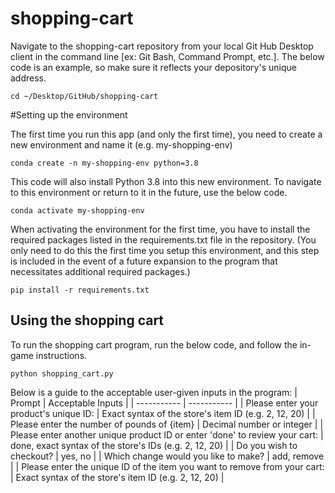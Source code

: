 # shopping-cart
Navigate to the shopping-cart repository from your local Git Hub Desktop client in the command line [ex: Git Bash, Command Prompt, etc.]. The below code is an example, so make sure it reflects your depository's unique address.

`cd ~/Desktop/GitHub/shopping-cart`


#Setting up the environment

The first time you run this app (and only the first time), you need to create a new environment and name it (e.g. my-shopping-env)

`conda create -n my-shopping-env python=3.8`


This code will also install Python 3.8 into this new environment. To navigate to this environment or return to it in the future, use the below code.

`conda activate my-shopping-env`


When activating the environment for the first time, you have to install the required packages listed in the requirements.txt file in the repository. (You only need to do this the first time you setup this environment, and this step is included in the event of a future expansion to the program that necessitates additional required packages.)

`pip install -r requirements.txt`


## Using the shopping cart
To run the shopping cart program, run the below code, and follow the in-game instructions.

`python shopping_cart.py`


Below is a guide to the acceptable user-given inputs in the program:
| Prompt | Acceptable Inputs |
| ----------- | ----------- |
| Please enter your product's unique ID: | Exact syntax of the store's item ID (e.g. 2, 12, 20) | 
| Please enter the number of pounds of {item} | Decimal number or integer |
| Please enter another unique product ID or enter 'done' to review your cart: | done, exact syntax of the store's IDs (e.g. 2, 12, 20) |
| Do you wish to checkout? | yes, no |
| Which change would you like to make? | add, remove |
| Please enter the unique ID of the item you want to remove from your cart: | Exact syntax of the store's  item ID (e.g. 2, 12, 20) |
